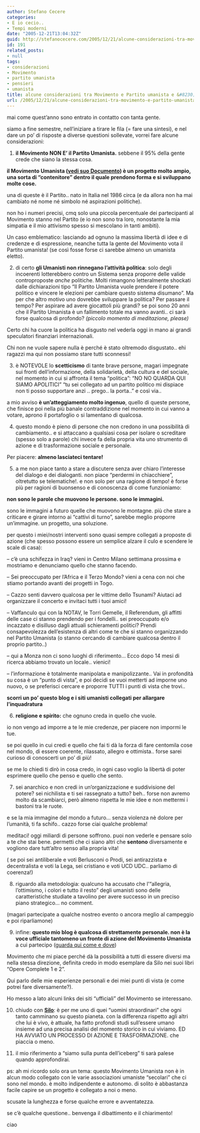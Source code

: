 ```yaml
---
author: Stefano Cecere
categories:
- E io cecio..
- Tempi moderni
date: "2005-12-21T13:04:32Z"
guid: http://stefanocecere.com/2005/12/21/alcune-considerazioni-tra-movimento-e-partito-umanista-e/
id: 191
related_posts:
- null
tags:
- considerazioni
- Movimento
- partito umanista
- pensieri
- umanista
title: alcune considerazioni tra Movimento e Partito umanista e &#8230;
url: /2005/12/21/alcune-considerazioni-tra-movimento-e-partito-umanista-e/
---
```


mai come quest’anno sono entrato in contatto con tanta gente.
  
siamo a fine semestre, nell’iniziare a tirare le fila (= fare una sintesi), e nel dare un po’ di risposte a diverse questioni sollevate, vorrei fare alcune considerazioni:

1) **il Movimento NON E’ il Partito Umanista.** sebbene il 95% della gente crede che siano la stessa cosa.
  
**il Movimento Umanista ([vedi suo Documento](http://stefanocecere.com/wp-content/DocumentodelMovimentoUmanista.rtf)) è un progetto molto ampio, una sorta di “contenitore” dentro il quale prendono forma e si sviluppano molte cose.**
  
una di queste è il Partito.. nato in Italia nel 1986 circa (e da allora non ha mai cambiato né nome né simbolo né aspirazioni politiche).
  
non ho i numeri precisi, cmq solo una piccola percentuale dei partecipanti al Movimento stanno nel Partito (e io non sono tra loro, nonostante la mia simpatia e il mio attivismo spesso si mescolano in tanti ambiti).
  
Un caso emblematico: lasciando ad ognuno la massima libertà di idee e di credenze e di espressione, neanche tutta la gente del Movimento vota il Partito umanista! (se così fosse forse ci sarebbe almeno un umanista eletto).

2) di certo **gli Umanisti non rinnegano l’attività politica**: solo degli incoerenti lotterebbero contro un Sistema senza proporre delle valide controproposte _anche_ politiche. Molti rimangono letteralmente shockati dalle dichiarazioni tipo “Il Partito Umanista vuole prendere il potere politico e vincere le elezioni per cambiare questo sistema disumano”. Ma per che altro motivo uno dovrebbe sviluppare la politica? Per passare il tempo? Per aspirare ad avere giocattoli più grandi? se poi sono 20 anni che il Partito Umanista è un fallimento totale ma vanno avanti.. ci sarà forse qualcosa di profondo? _(piccolo momento di meditazione, please)_
  
Certo chi ha cuore la politica ha disgusto nel vederla oggi in mano ai grandi speculatori finanziari internazionali.
  
Chi non ne vuole sapere nulla è perché è stato oltremodo disgustato.. ehi ragazzi ma qui non possiamo stare tutti sconnessi!

3) è NOTEVOLE lo **scetticismo** di tante brave persone, magari impegnate sui fronti dell’informazione, della solidarietà, della cultura e del sociale, nel momento in cui si affronta il tema “politica”: “NO NO QUARDA QUI SIAMO APOLITICI” “tu sei collegato ad un partito politico mi dispiace non ti posso supportare anzi .. prego.. la porta..” e così via..
  
a mio avviso **è un’atteggiamento molto ingenuo**, quello di queste persone, che finisce poi nella più banale contraddizione nel momento in cui vanno a votare, aprono il portafoglio o si lamentano di qualcosa.

4) questo mondo è pieno di persone che non credono in una possibilità di cambiamento.. e si attaccano a qualsiasi cosa per isolare o screditare (spesso solo a parole) chi invece fa della propria vita uno strumento di azione e di trasformazione sociale e personale.
  
Per piacere: **almeno lasciateci tentare!**

5) a me non piace tanto a stare a discutere senza aver chiaro l’interesse del dialogo e dei dialoganti. non piace “perdermi in chiacchiere”, oltretutto se telematiche!. e non solo per una ragione di tempo! è forse più per ragioni di buonsenso e di conoscenza di come funzioniamo:
  
**non sono le parole che muovono le persone. sono le immagini.**
  
sono le immagini a futuro quelle che muovono le montagne. più che stare a criticare e girare intorno ai “cattivi di turno”, sarebbe meglio proporre un’immagine. un progetto, una soluzione.
  
per questo i miei/nostri interventi sono quasi sempre collegati a proposte di azione (che spesso possono essere un semplice alzare il culo e scendere le scale di casa):
  
&#8211; c’è una schifezza in Iraq? vieni in Centro Milano settimana prossima e mostriamo e denunciamo quello che stanno facendo.
  
&#8211; Sei preoccupato per l’Africa e il Terzo Mondo? vieni a cena con noi che stiamo portando avanti dei progetti in Togo.
  
&#8211; Cazzo senti davvero qualcosa per le vittime dello Tsunami? Aiutaci ad organizzare il concerto e invitaci tutti i tuoi amici!
  
&#8211; Vaffanculo qui con la NOTAV, le Torri Gemelle, il Referendum, gli affitti delle case ci stanno prendendo per i fondelli.. sei preoccupato e/o incazzato e disilluso dagli attuali schieramenti politici? Prendi consapevolezza dell’esistenza di altri come te che si stanno organizzando nel Partito Umanista (o stanno cercando di cambiare qualcosa dentro il proprio partito..)
  
&#8211; qui a Monza non ci sono luoghi di riferimento&#8230; Ecco dopo 14 mesi di ricerca abbiamo trovato un locale.. vienici!
  
&#8211; l’informazione è totalmente manipolata e manipolizzante.. Vai in profondità su cosa è un “punto di vista”, e poi decidi se vuoi metterti ad imporne uno nuovo, o se preferisci cercare e proporre TUTTI i punti di vista che trovi..
  
**scorri un po’ questo blog e i siti umanisti collegati per allargare l’inquadratura**

6) **religione e spirito:** che ognuno creda in quello che vuole.
   
io non vengo ad imporre a te le mie credenze, per piacere non impormi le tue.
  
se poi quello in cui credi e quello che fai ti dà la forza di fare centomila cose nel mondo, di essere coerente, rilassato, allegro e ottimista.. forse sarei curioso di conoscerti un po’ di più!
  
se me lo chiedi ti dirò in cosa credo, in ogni caso voglio la libertà di poter esprimere quello che penso e quello che sento.

7) sei anarchico e non credi in un’organizzazione e suddivisione del potere? sei nichilista e ti sei rassegnato a tutto? beh.. forse non avremo molto da scambiarci, però almeno rispetta le mie idee e non mettermi i bastoni tra le ruote.
  
e se la mia immagine del mondo a futuro&#8230; senza violenza nè dolore per l’umanità, ti fa schifo.. cazzo forse ciai qualche problema!
  
meditaci! oggi miliardi di persone soffrono. puoi non vederle e pensare solo a te che stai bene. permetti che ci siano altri che **sentono** diversamente e vogliono dare tutt’altro senso alla propria vita!
  
( se poi sei antiliberale e voti Berlusconi o Prodi, sei antirazzista e decentralista e voti la Lega, sei cristiano e voti UCD UDC.. parliamo di coerenza!)

8) riguardo alla metodologia: qualcuno ha accusato che l’“allegria, l’ottimismo, i colori e tutto il resto” degli umanisti sono delle caratteristiche studiate a tavolino per avere successo in un preciso piano strategico&#8230; no comment.
  
(magari partecipate a qualche nostreo evento o ancora meglio al campeggio e poi riparliamone)

9) infine: **questo mio blog è qualcosa di strettamente personale. non è la voce ufficiale tantomeno un fronte di azione del Movimento Umanista** a cui partecipo ([guarda qui come e dove](http://stefanocecere.com/umanizzare_la_terra/))
  
Movimento che mi piace perché dà la possibilità a tutti di essere diversi ma nella stessa direzione, definita credo in modo esemplare da Silo nei suoi libri “Opere Complete 1 e 2”.
  
Qui parlo delle mie esperienze personali e dei miei punti di vista (e come potrei fare diversamente?).
  
Ho messo a lato alcuni links dei siti “ufficiali” del Movimento se interessano.

10) chiudo con **[Silo](http://www.silo.net)**: è per me uno di quei “uomini straordinari” che ogni tanto camminano su questo pianeta. con la differenza rispetto agli altri che lui è vivo, è attuale, ha fatto profondi studi sull’essere umano insieme ad una precisa analisi del momento storico in cui viviamo. ED HA AVVIATO UN PROCESSO DI AZIONE E TRASFORMAZIONE. che piaccia o meno.

11) il mio riferimento a &#8220;siamo sulla punta dell&#8217;iceberg&#8221; ti sarà palese quando approfondirai.

ps: ah mi ricordo solo ora un tema: questo Movimento Umanista non è in alcun modo collegato con le varie associazioni umaniste “secolari” che ci sono nel mondo. è molto indipendente e autonomo. di solito è abbastanza facile capire se un progetto è collegato a noi o meno.

scusate la lunghezza e forse qualche errore e avventatezza.
  
se c’è qualche questione.. benvenga il dibattimento e il chiarimento!
  
ciao